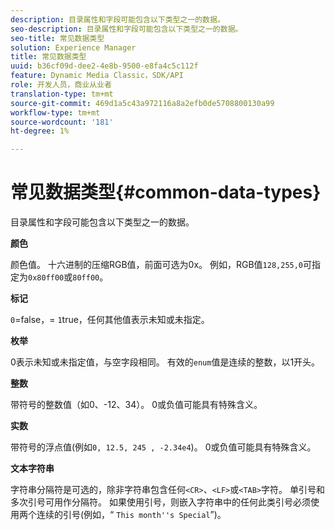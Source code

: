 ```yaml
---
description: 目录属性和字段可能包含以下类型之一的数据。
seo-description: 目录属性和字段可能包含以下类型之一的数据。
seo-title: 常见数据类型
solution: Experience Manager
title: 常见数据类型
uuid: b36cf09d-dee2-4e8b-9500-e8fa4c5c112f
feature: Dynamic Media Classic，SDK/API
role: 开发人员，商业从业者
translation-type: tm+mt
source-git-commit: 469d1a5c43a972116a8a2efb0de5708800130a99
workflow-type: tm+mt
source-wordcount: '181'
ht-degree: 1%

---
```



# 常见数据类型{#common-data-types}

目录属性和字段可能包含以下类型之一的数据。

**颜色**

颜色值。 十六进制的压缩RGB值，前面可选为0x。 例如，RGB值`128,255,0`可指定为`0x80ff00`或`80ff00`。

**标记**

`0`=false，= `1`true，任何其他值表示未知或未指定。

**枚举**

0表示未知或未指定值，与空字段相同。 有效的`enum`值是连续的整数，以1开头。

**整数**

带符号的整数值（如0、-12、34）。 0或负值可能具有特殊含义。

**实数**

带符号的浮点值(例如`0, 12.5, 245 , -2.34e4`)。 0或负值可能具有特殊含义。

**文本字符串**

字符串分隔符是可选的，除非字符串包含任何`<CR>`、`<LF>`或`<TAB>`字符。 单引号和多次引号可用作分隔符。 如果使用引号，则嵌入字符串中的任何此类引号必须使用两个连续的引号(例如，“ `This month''s Special`”)。
